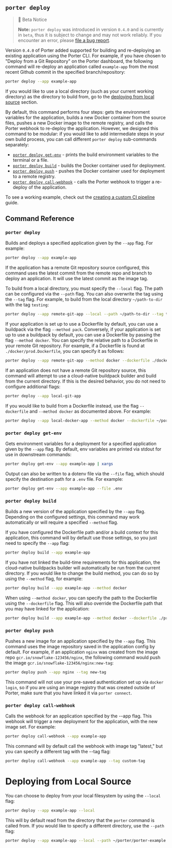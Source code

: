 ## `porter deploy`

> 🚧 Beta Notice
> 
> **Note:** `porter deploy` was introduced in version `0.4.0` and is currently in `beta`, thus it is subject to change and may not work reliably. If you encounter an error, please [file a bug report](https://github.com/porter-dev/porter/issues/new?assignees=&labels=&template=bug.md). 

Version `0.4.0` of Porter added supported for building and re-deploying an existing application using the Porter CLI. For example, if you have chosen to "Deploy from a Git Repository" on the Porter dashboard, the following command will re-deploy an application called `example-app` from the most recent Github commit in the specified branch/repository:

```sh
porter deploy --app example-app
```

If you would like to use a local directory (such as your current working directory) as the directory to build from, go to the [deploying from local source](#deploying-from-local-source) section.

By default, this command performs four steps: gets the environment variables for the application, builds a new Docker container from the source files, pushes a new Docker image to the remote registry, and calls the Porter webhook to re-deploy the application. However, we designed this command to be modular: if you would like to add intermediate steps in your own build process, you can call different `porter deploy` sub-commands separately:

- [`porter deploy get-env`](#porter-deploy-get-env) - prints the build environment variables to the terminal or a file.  
- [`porter deploy build`](#porter-deploy-build) - builds the Docker container used for deployment.
- [`porter deploy push`](#porter-deploy-push) - pushes the Docker container used for deployment to a remote registry.
- [`porter deploy call-webhook`](#porter-deploy-call-webhook) - calls the Porter webhook to trigger a re-deploy of the application. 

To see a working example, check out the [creating a custom CI pipeline]() guide.

## Command Reference

### `porter deploy`

Builds and deploys a specified application given by the `--app` flag. For example:

```sh
porter deploy --app example-app
```

If the application has a remote Git repository source configured, this command uses the latest commit from the remote repo and branch to deploy an application. It will use the latest commit as the image tag. 

To build from a local directory, you must specify the `--local` flag. The path can be configured via the `--path` flag. You can also overwrite the tag using the `--tag` flag. For example, to build from the local directory `~/path-to-dir` with the tag `testing`:

```sh
porter deploy --app remote-git-app --local --path ~/path-to-dir --tag testing
```

If your application is set up to use a Dockerfile by default, you can use a buildpack via the flag `--method pack`. Conversely, if your application is set up to use a buildpack by default, you can use a Dockerfile by passing the flag `--method docker`. You can specify the relative path to a Dockerfile in your remote Git repository. For example, if a Dockerfile is found at `./docker/prod.Dockerfile`, you can specify it as follows:

```sh
porter deploy --app remote-git-app --method docker --dockerfile ./docker/prod.Dockerfile
```

If an application does not have a remote Git repository source, this command will attempt to use a cloud-native buildpack builder and build from the current directory. If this is the desired behavior, you do not need to configure additional flags:

```sh
porter deploy --app local-git-app
```

If you would like to build from a Dockerfile instead, use the flag `--dockerfile` and `--method docker` as documented above. For example:

```sh
porter deploy --app local-docker-app --method docker --dockerfile ~/porter-test/prod.Dockerfile
```

### `porter deploy get-env`

Gets environment variables for a deployment for a specified application given by the `--app` flag. By default, env variables are printed via stdout for use in downstream commands:

```sh
porter deploy get-env --app example-app | xargs
```

Output can also be written to a dotenv file via the `--file` flag, which should specify the destination path for a `.env` file. For example:

```sh
porter deploy get-env --app example-app --file .env
```

### `porter deploy build`

Builds a new version of the application specified by the `--app` flag. Depending on the configured settings, this command may work automatically or will require a specified `--method` flag. 

If you have configured the Dockerfile path and/or a build context for this application, this command will by default use those settings, so you just need to specify the `--app` flag:

```sh
porter deploy build --app example-app
```

If you have not linked the build-time requirements for this application, the cloud-native buildpacks builder will automatically be run from the current directory. If you would like to change the build method, you can do so by using the `--method` flag, for example:

```sh
porter deploy build --app example-app --method docker
```

When using `--method docker`, you can specify the path to the Dockerfile using the `--dockerfile` flag. This will also override the Dockerfile path that you may have linked for the application:

```sh
porter deploy build --app example-app --method docker --dockerfile ./prod.Dockerfile
```

### `porter deploy push`

Pushes a new image for an application specified by the `--app` flag. This command uses the image repository saved in the application config by default. For example, if an application `nginx` was created from the image repo `gcr.io/snowflake-123456/nginx`, the following command would push the image `gcr.io/snowflake-123456/nginx:new-tag`:

```sh
porter deploy push --app nginx --tag new-tag
```

This command will not use your pre-saved authentication set up via `docker login`, so if you are using an image registry that was created outside of Porter, make sure that you have linked it via `porter connect`.

### `porter deploy call-webhook`

Calls the webhook for an application specified by the --app flag. This webhook will trigger a new deployment for the application, with the new image set. For example:

```sh
porter deploy call-webhook --app example-app
```

This command will by default call the webhook with image tag "latest," but you can specify a different tag with the --tag flag:

```sh
porter deploy call-webhook --app example-app --tag custom-tag
```

# Deploying from Local Source

You can choose to deploy from your local filesystem by using the `--local` flag:

```sh
porter deploy --app example-app --local
```

This will by default read from the directory that the `porter` command is called from. If you would like to specify a different directory, use the `--path` flag:

```sh
porter deploy --app example-app --local --path ~/porter/porter-example
```
